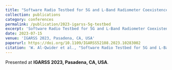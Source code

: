 ```yaml
---
title: "Software Radio Testbed for 5G and L-Band Radiometer Coexistence Research"
collection: publications
category: conferences
permalink: /publication/2023-igarss-5g-testbed
excerpt: 'Software Radio Testbed for 5G and L-Band Radiometer Coexistence Research presented at IGARSS 2023, Pasadena, CA, USA.'
date: 2023-07-15
venue: 'IGARSS 2023, Pasadena, CA, USA'
paperurl: https://doi.org/10.1109/IGARSS52108.2023.10283002
citation: 'W. Al-Qwider et al., "Software Radio Testbed for 5G and L-Band Radiometer Coexistence Research," in <i>IGARSS 2023</i>, Pasadena, CA, USA.'
---
```


Presented at **IGARSS 2023, Pasadena, CA, USA**.

